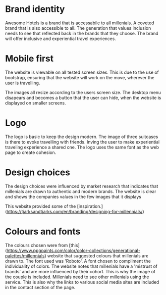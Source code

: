 # Brand identity

Awesome Hotels is a brand that is accessabile to all millenials.  A coveted brand that is also accessible to all. The generation that values inclusion needs to see that reflected back in the brands that they choose.  The brand will offer inclusive and experiential travel experiences.

# Mobile first

The website is viewable on all tested screen sizes.  This is due to the use of bootstrap, ensuring that the website will work on the move, wherever the user is travelling.

The images all resize according to the users screen size.  The desktop menu disapears and becomes a button that the user can hide, when the website is displayed on smaller screens.

# Logo

The logo is basic to keep the design modern.  The image of three suitcases is there to evoke travelling with friends.  Inving the user to make experiential traveling experience a shared one.   The logo uses the same font as the web page to create cohesion.

# Design choices

The design choices were influenced by market research that indicates that millenials are drawn to authentic and modern brands.  The website is clear and shows the companies values in the few images that it displays

This website provided some of the [inspiration.] (https://tjarksandtjarks.com/en/branding/designing-for-millennials/)
    

# Colours and fonts

The colours chosen were from [this] (https://www.ppgpaints.com/color/color-collections/generational-palettes/millennials) website that suggested colours that millenials are drawn to.  The font used was 'Roboto'.  A font chosen to compliment the individuality of colors.  The website notes that millenials have a 'mistrust of brands' and are more influenced by their cohort.  This is why the image of the couple is included.  Millenials need to see other millenials using the service.  This is also why the links to various social media sites are included in the contact section of the page.